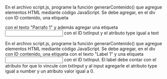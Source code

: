 En el archivo script.js, programe la función generarContenido() que agregue elementos HTML mediante código JavaScript. Se debe agregar, en el div con ID contenido, una etiqueta <p> con el texto "Parrafo 1" y además agregar una etiqueta <input> con el ID txtInput y el atributo type igual a text

En el archivo script.js, programe la función generarContenido() que agregue elementos HTML mediante código JavaScript. Se debe agregar, en el div con ID contenido, una etiqueta <label> con el texto "Label 1" y una etiqueta <input> con el ID txtInput. El label debe contar con el atributo for que lo vincule con txtInput y al input agregarle el atributo type igual a number y un atributo valor igual a 0.